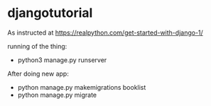# djangotutorial


As instructed at https://realpython.com/get-started-with-django-1/ 

running of the thing: 

* python3 manage.py runserver


After doing new app:


* python manage.py makemigrations booklist
* python manage.py migrate

